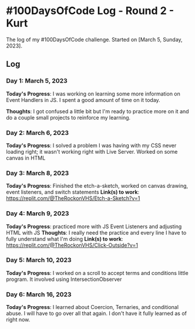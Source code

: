 <!--
### Day 0: February 30, 2016 (Example 1)
##### (delete me or comment me out)

**Today's Progress**: Fixed CSS, worked on canvas functionality for the app.

**Thoughts:** I really struggled with CSS, but, overall, I feel like I am slowly getting better at it. Canvas is still new for me, but I managed to figure out some basic functionality.

**Link to work:** [Calculator App](http://www.example.com)

### Day 0: February 30, 2016 (Example 2)
##### (delete me or comment me out)

**Today's Progress**: Fixed CSS, worked on canvas functionality for the app.

**Thoughts**: I really struggled with CSS, but, overall, I feel like I am slowly getting better at it. Canvas is still new for me, but I managed to figure out some basic functionality.

**Link(s) to work**: [Calculator App](http://www.example.com)


### Day 1: June 27, Monday

**Today's Progress**: I've gone through many exercises on FreeCodeCamp.

**Thoughts** I've recently started coding, and it's a great feeling when I finally solve an algorithm challenge after a lot of attempts and hours spent.

**Link(s) to work**
1. [Find the Longest Word in a String](https://www.freecodecamp.com/challenges/find-the-longest-word-in-a-string)
2. [Title Case a Sentence](https://www.freecodecamp.com/challenges/title-case-a-sentence)

### Day 1: March , 2023

**Today's Progress**: 

**Thoughts**:  

**Link(s) to work**: 

-->

# #100DaysOfCode Log - Round 2 - Kurt

The log of my #100DaysOfCode challenge. Started on [March 5, Sunday, 2023].

## Log

### Day 1: March 5, 2023

**Today's Progress**: I was working on learning some more information on Event Handlers in JS. I spent a good amount of time on it today.

**Thoughts**: I got confused a little bit but I'm ready to practice more on it and do a couple small projects to reinforce my learning.

### Day 2: March 6, 2023

**Today's Progress**: I solved a problem I was having with my CSS never loading right; it wasn't working right with Live Server. Worked on some canvas in HTML

### Day 3: March 8, 2023

**Today's Progress**: Finished the etch-a-sketch, worked on canvas drawing, event listeners, and switch statements
**Link(s) to work**: https://replit.com/@TheRockonVHS/Etch-a-Sketch?v=1

### Day 4: March 9, 2023

**Today's Progress**: practiced more with JS Event Listeners and adjusting HTML with JS
**Thoughts**: I really need the practice and every line I have to fully understand what I'm doing
**Link(s) to work**: https://replit.com/@TheRockonVHS/Click-Outside?v=1


### Day 5: March 10, 2023

**Today's Progress**: I worked on a scroll to accept terms and conditions little program. It involved using IntersectionObserver

### Day 6: March 16, 2023

**Today's Progress**: I learned about Coercion, Ternaries, and conditional abuse. I will have to go over all that again. I don't have it fully learned as of right now.
